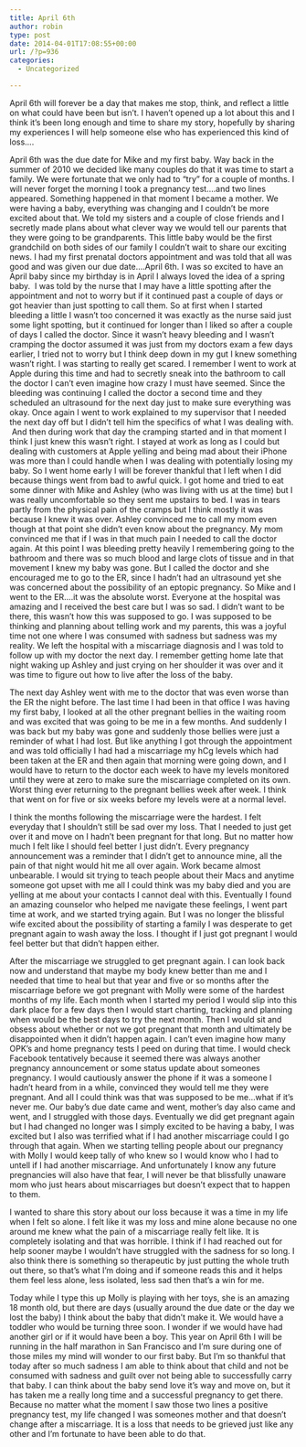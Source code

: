 ```yaml
---
title: April 6th
author: robin
type: post
date: 2014-04-01T17:08:55+00:00
url: /?p=936
categories:
  - Uncategorized

---
```

April 6th will forever be a day that makes me stop, think, and reflect a little on what could have been but isn&#8217;t. I haven&#8217;t opened up a lot about this and I think it&#8217;s been long enough and time to share my story, hopefully by sharing my experiences I will help someone else who has experienced this kind of loss&#8230;.

April 6th was the due date for Mike and my first baby. Way back in the summer of 2010 we decided like many couples do that it was time to start a family. We were fortunate that we only had to &#8220;try&#8221; for a couple of months. I will never forget the morning I took a pregnancy test&#8230;.and two lines appeared. Something happened in that moment I became a mother. We were having a baby, everything was changing and I couldn&#8217;t be more excited about that. We told my sisters and a couple of close friends and I secretly made plans about what clever way we would tell our parents that they were going to be grandparents. This little baby would be the first grandchild on both sides of our family I couldn&#8217;t wait to share our exciting news. I had my first prenatal doctors appointment and was told that all was good and was given our due date&#8230;.April 6th. I was so excited to have an April baby since my birthday is in April I always loved the idea of a spring baby.  I was told by the nurse that I may have a little spotting after the appointment and not to worry but if it continued past a couple of days or got heavier than just spotting to call them. So at first when I started bleeding a little I wasn&#8217;t too concerned it was exactly as the nurse said just some light spotting, but it continued for longer than I liked so after a couple of days I called the doctor. Since it wasn&#8217;t heavy bleeding and I wasn&#8217;t cramping the doctor assumed it was just from my doctors exam a few days earlier, I tried not to worry but I think deep down in my gut I knew something wasn&#8217;t right. I was starting to really get scared. I remember I went to work at Apple during this time and had to secretly sneak into the bathroom to call the doctor I can&#8217;t even imagine how crazy I must have seemed. Since the bleeding was continuing I called the doctor a second time and they scheduled an ultrasound for the next day just to make sure everything was okay. Once again I went to work explained to my supervisor that I needed the next day off but I didn&#8217;t tell him the specifics of what I was dealing with.  And then during work that day the cramping started and in that moment I think I just knew this wasn&#8217;t right. I stayed at work as long as I could but dealing with customers at Apple yelling and being mad about their iPhone was more than I could handle when I was dealing with potentially losing my baby. So I went home early I will be forever thankful that I left when I did because things went from bad to awful quick. I got home and tried to eat some dinner with Mike and Ashley (who was living with us at the time) but I was really uncomfortable so they sent me upstairs to bed. I was in tears partly from the physical pain of the cramps but I think mostly it was because I knew it was over. Ashley convinced me to call my mom even though at that point she didn&#8217;t even know about the pregnancy. My mom convinced me that if I was in that much pain I needed to call the doctor again. At this point I was bleeding pretty heavily I remembering going to the bathroom and there was so much blood and large clots of tissue and in that movement I knew my baby was gone. But I called the doctor and she encouraged me to go to the ER, since I hadn&#8217;t had an ultrasound yet she was concerned about the possibility of an eptopic pregnancy. So Mike and I went to the ER&#8230;.it was the absolute worst. Everyone at the hospital was amazing and I received the best care but I was so sad. I didn&#8217;t want to be there, this wasn&#8217;t how this was supposed to go. I was supposed to be thinking and planning about telling work and my parents, this was a joyful time not one where I was consumed with sadness but sadness was my reality. We left the hospital with a miscarriage diagnosis and I was told to follow up with my doctor the next day. I remember getting home late that night waking up Ashley and just crying on her shoulder it was over and it was time to figure out how to live after the loss of the baby.

The next day Ashley went with me to the doctor that was even worse than the ER the night before. The last time I had been in that office I was having my first baby, I looked at all the other pregnant bellies in the waiting room and was excited that was going to be me in a few months. And suddenly I was back but my baby was gone and suddenly those bellies were just a reminder of what I had lost. But like anything I got through the appointment and was told officially I had had a miscarriage my hCg levels which had been taken at the ER and then again that morning were going down, and I would have to return to the doctor each week to have my levels monitored until they were at zero to make sure the miscarriage completed on its own. Worst thing ever returning to the pregnant bellies week after week. I think that went on for five or six weeks before my levels were at a normal level.

I think the months following the miscarriage were the hardest. I felt everyday that I shouldn&#8217;t still be sad over my loss. That I needed to just get over it and move on I hadn&#8217;t been pregnant for that long. But no matter how much I felt like I should feel better I just didn&#8217;t. Every pregnancy announcement was a reminder that I didn&#8217;t get to announce mine, all the pain of that night would hit me all over again. Work became almost unbearable. I would sit trying to teach people about their Macs and anytime someone got upset with me all I could think was my baby died and you are yelling at me about your contacts I cannot deal with this. Eventually I found an amazing counselor who helped me navigate these feelings, I went part time at work, and we started trying again. But I was no longer the blissful wife excited about the possibility of starting a family I was desperate to get pregnant again to wash away the loss. I thought if I just got pregnant I would feel better but that didn&#8217;t happen either.

After the miscarriage we struggled to get pregnant again. I can look back now and understand that maybe my body knew better than me and I needed that time to heal but that year and five or so months after the miscarriage before we got pregnant with Molly were some of the hardest months of my life. Each month when I started my period I would slip into this dark place for a few days then I would start charting, tracking and planning when would be the best days to try the next month. Then I would sit and obsess about whether or not we got pregnant that month and ultimately be disappointed when it didn&#8217;t happen again. I can&#8217;t even imagine how many OPK&#8217;s and home pregnancy tests I peed on during that time. I would check Facebook tentatively because it seemed there was always another pregnancy announcement or some status update about someones pregnancy. I would cautiously answer the phone if it was a someone I hadn&#8217;t heard from in a while, convinced they would tell me they were pregnant. And all I could think was that was supposed to be me&#8230;what if it&#8217;s never me. Our baby&#8217;s due date came and went, mother&#8217;s day also came and went, and I struggled with those days. Eventually we did get pregnant again but I had changed no longer was I simply excited to be having a baby, I was excited but I also was terrified what if I had another miscarriage could I go through that again. When we starting telling people about our pregnancy with Molly I would keep tally of who knew so I would know who I had to untell if I had another miscarriage. And unfortunately I know any future pregnancies will also have that fear, I will never be that blissfully unaware mom who just hears about miscarriages but doesn&#8217;t expect that to happen to them.

I wanted to share this story about our loss because it was a time in my life when I felt so alone. I felt like it was my loss and mine alone because no one around me knew what the pain of a miscarriage really felt like. It is completely isolating and that was horrible. I think if I had reached out for help sooner maybe I wouldn&#8217;t have struggled with the sadness for so long. I also think there is something so therapeutic by just putting the whole truth out there, so that&#8217;s what I&#8217;m doing and if someone reads this and it helps them feel less alone, less isolated, less sad then that&#8217;s a win for me.

Today while I type this up Molly is playing with her toys, she is an amazing 18 month old, but there are days (usually around the due date or the day we lost the baby) I think about the baby that didn&#8217;t make it. We would have a toddler who would be turning three soon. I wonder if we would have had another girl or if it would have been a boy. This year on April 6th I will be running in the half marathon in San Francisco and I&#8217;m sure during one of those miles my mind will wonder to our first baby. But I&#8217;m so thankful that today after so much sadness I am able to think about that child and not be consumed with sadness and guilt over not being able to successfully carry that baby. I can think about the baby send love it&#8217;s way and move on, but it has taken me a really long time and a successful pregnancy to get there. Because no matter what the moment I saw those two lines a positive pregnancy test, my life changed I was someones mother and that doesn&#8217;t change after a miscarriage. It is a loss that needs to be grieved just like any other and I&#8217;m fortunate to have been able to do that.